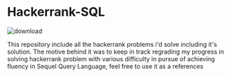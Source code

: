 # Hackerrank-SQL
![download](https://github.com/user-attachments/assets/5a903071-82bb-49d7-a941-64caa89d2f9f)


This repository include all the hackerrank problems i'd solve including it's solution. The motive behind it was to keep in track regrading my progress in solving hackerrank problem with various difficulty in pursue of achieving fluency in Sequel Query Language, feel free to use it as a references
